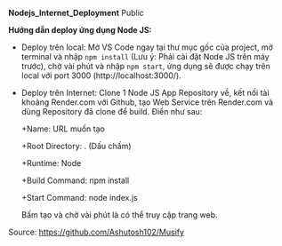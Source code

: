 **Nodejs_Internet_Deployment**
Public

**Hướng dẫn deploy ứng dụng Node JS:**
- Deploy trên local: Mở VS Code ngay tại thư mục gốc của project, mở terminal và nhập `npm install` (Lưu ý: Phải cài đặt Node JS trên máy trước), chờ vài phút và nhập `npm start`, ứng dụng sẽ được chạy trên local với port 3000 (http://localhost:3000/).

  
- Deploy trên Internet: Clone 1 Node JS App Repository về, kết nối tài khoảng Render.com với Github, tạo Web Service trên Render.com và dùng Repository đã clone để build. Điền như sau:
  
  +Name: URL muốn tạo
  
  +Root Directory: . (Dấu chấm)
  
  +Runtime: Node
  
  +Build Command: npm install
  
  +Start Command: node index.js
  
  Bấm tạo và chờ vài phút là có thể truy cập trang web.

Source: https://github.com/Ashutosh102/Musify

